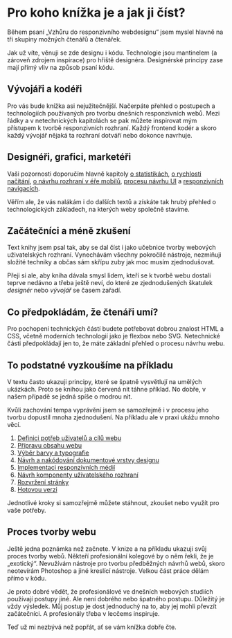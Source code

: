 # Pro koho knížka je a jak ji číst?

Během psaní „Vzhůru do responzivního webdesignu“ jsem myslel hlavně na tři skupiny možných čtenářů a čtenářek. 

Jak už víte, věnuji se zde designu i kódu. Technologie jsou mantinelem (a zároveň zdrojem inspirace) pro hřiště designéra. Designérské principy zase mají přímý vliv na způsob psaní kódu. 


## Vývojáři a kodéři

Pro vás bude knížka asi nejužitečnější. Načerpáte přehled o postupech a technologiích používaných pro tvorbu dnešních responzivních webů. Mezi řádky a v netechnických kapitolách se pak můžete inspirovat mým přístupem k tvorbě responzivních rozhraní. Každý frontend kodér a skoro každý vývojář nějaká ta rozhraní dotváří nebo dokonce navrhuje. 


## Designéři, grafici, marketéři

Vaši pozornosti doporučím hlavně kapitoly [o statistikách](kap-prostredi.md), [o rychlosti načítání](kap-rychlost.md), [o návrhu rozhraní v éře mobilů](kap-ui.md), [procesu návrhu UI](kap-ui-proces.md) a [responzivních navigacích](kap-navigace.md). 

Věřím ale, že vás nalákám i do dalších textů a získáte tak hrubý přehled o technologických základech, na kterých weby společně stavíme. 


## Začátečníci a méně zkušení

Text knihy jsem psal tak, aby se dal číst i jako učebnice tvorby webových uživatelských rozhraní. Vynechávám všechny pokročilé nástroje, nezmiňuji složité techniky a občas sám skřípu zuby jak moc musím zjednodušovat. 

Přeji si ale, aby kniha dávala smysl lidem, kteří se k tvorbě webu dostali teprve nedávno a třeba ještě neví, do které ze zjednodušených škatulek *designér* nebo *vývojář* se časem zařadí.


## Co předpokládám, že čtenáři umí?

Pro pochopení technických částí budete potřebovat dobrou znalost HTML a CSS, včetně moderních technologií jako je flexbox nebo SVG. Netechnické části předpokládají jen to, že máte základní přehled o procesu návrhu webu.


## To podstatné vyzkoušíme na příkladu

V textu často ukazuji principy, které se špatně vysvětlují na umělých ukázkách. Proto se knihou jako červená nit táhne příklad. No dobře, v našem případě se jedná spíše o modrou nit. 

Kvůli zachování tempa vyprávění jsem se samozřejmě i v procesu jeho tvorbu dopustil mnoha zjednodušení. Na příkladu ale v praxi ukážu mnoho věcí.

1. [Definici potřeb uživatelů a cílů webu](priklad-ux-canvas.md)
2. [Přípravu obsahu webu](priklad-obsah.md)
3. [Výběr barvy a typografie](priklad-barvy-typografie.md)
4. [Návrh a nakódování dokumentové vrstvy designu](priklad-dokument.md)
5. [Implementaci responzivních médií](priklad-media.md)
6. [Návrh komponenty uživatelského rozhraní](priklad-navrh-komponenty.md)
7. [Rozvržení stránky](priklad-layout.md)
8. [Hotovou verzi](priklad-hotovo.md)

Jednotlivé kroky si samozřejmě můžete stáhnout, zkoušet nebo využít pro vaše potřeby.


## Proces tvorby webu

Ještě jedna poznámka než začnete. V knize a na příkladu ukazuji svůj proces tvorby webů. Někteří profesionální kolegové by o něm řekli, že je „exotický“. Nevužívám nástroje pro tvorbu předběžných návrhů webů, skoro neotevírám Photoshop a jiné kreslící nástroje. Velkou část práce dělám přímo v kódu.

Je proto dobré vědět, že profesionálové ve dnešních webových studiích používají postupy jiné. Ale není dobrého nebo špatného postupu. Důležitý je vždy výsledek. Můj postup je dost jednoduchý na to, aby jej mohli převzít začátečníci. A profesionály třeba v lecčems inspiruje.

Teď už mi nezbývá než popřát, ať se vám knížka dobře čte. 

